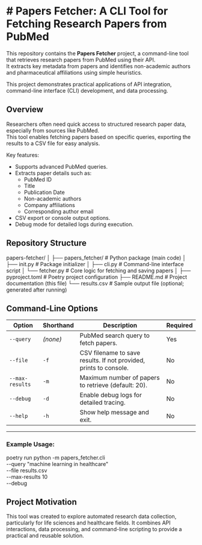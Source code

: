 # # Papers Fetcher: A CLI Tool for Fetching Research Papers from PubMed

This repository contains the **Papers Fetcher** project, a command-line tool that retrieves research papers from PubMed using their API.  
It extracts key metadata from papers and identifies non-academic authors and pharmaceutical affiliations using simple heuristics.

This project demonstrates practical applications of API integration, command-line interface (CLI) development, and data processing.

## Overview

Researchers often need quick access to structured research paper data, especially from sources like PubMed.  
This tool enables fetching papers based on specific queries, exporting the results to a CSV file for easy analysis.

Key features:
- Supports advanced PubMed queries.
- Extracts paper details such as:
  - PubMed ID
  - Title
  - Publication Date
  - Non-academic authors
  - Company affiliations
  - Corresponding author email
- CSV export or console output options.
- Debug mode for detailed logs during execution.

## Repository Structure
papers-fetcher/
│
├── papers_fetcher/ # Python package (main code)
│ ├── init.py # Package initializer
│ ├── cli.py # Command-line interface script
│ └── fetcher.py # Core logic for fetching and saving papers
│
├── pyproject.toml # Poetry project configuration
├── README.md # Project documentation (this file)
└── results.csv # Sample output file (optional; generated after running)





## Command-Line Options

| Option                   | Shorthand | Description                                                       | Required |
|--------------------------|-----------|-------------------------------------------------------------------|----------|
| `--query`                | *(none)*  | PubMed search query to fetch papers.                              |   Yes   |
| `--file`                 | `-f`      | CSV filename to save results. If not provided, prints to console. | No       |
| `--max-results`          | `-m`      | Maximum number of papers to retrieve (default: 20).               | No       |
| `--debug`                | `-d`      | Enable debug logs for detailed tracing.                           | No       |
| `--help`                 | `-h`      | Show help message and exit.                                       | No       |

---

### Example Usage:

poetry run python -m papers_fetcher.cli \
  --query "machine learning in healthcare" \
  --file results.csv \
  --max-results 10 \
  --debug


## Project Motivation
This tool was created to explore automated research data collection, particularly for life sciences and healthcare fields.
It combines API interactions, data processing, and command-line scripting to provide a practical and reusable solution.